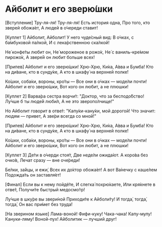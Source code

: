 # Айболит и его зверю́шки

[Вступление]
Тру-ля-ля! Тру-ля-ля!
Есть история одна,
Про того, кто зверей обожа́ет,
А людей в о́череди ставит!

[Куплет 1]
Айболит, Айболит!
У него чуде́сный вид:
В о́чках, с ба́мбуковой па́лкой,
И с лека́рственною ска́лкой!

Не́ конфе́ты любит он,
Не́ мороженое в рожо́к,
Не́ с ваниль-кре́мом пирожо́к,
А звере́й он любит больше всех!

[Припев]
Айболит и его зверю́шки!
Хрю-Хрю, Ки́ка, А́вва и Бумба́!
Кто на ди́ване, кто в сунду́ке,
А кто в шкафу́ на верхней полке́!

Ко́шки, соба́ки, вороны, кро́ты —
Все они в о́чках — моде́ли почти!
Айболит и его зверю́шки,
Вот кого он любит, а не плюшки!

[Куплет 2]
Варва́ра сестра ворчи́т:
"Доктор, что за бесподо́бство!
Лу́чше б ты люде́й люби́л,
А не это зверопо́лчище!"

Но Айболит говорит в отве́т:
"Капу́ки-кану́ки, мой дорогой!
Что значит: людям — привет,
А зве́ри всегда со мной!"

[Припев]
Айболит и его зверю́шки!
Хрю-Хрю, Ки́ка, А́вва и Бумба́!
Кто на ди́ване, кто в сунду́ке,
А кто в шкафу́ на верхней полке́!

Ко́шки, соба́ки, вороны, кро́ты —
Все они в о́чках — моде́ли почти!
Айболит и его зверю́шки,
Вот кого он любит, а не плюшки!

[Куплет 3]
Де́ти в о́черди стоя́т, 
Две неде́ли ожида́ют.
А коро́ва без очко́в, 
Лечат сразу — вне оче́реди!

Бе́лки, за́йцы, и ежи́, 
Всех их до́ктор обожа́ет!
А вот Ва́нечку с каше́лем 
Подожда́ть он заставля́ет!

[Финал]
Если вы к нему пойдё́те,
И слегка́ похрю́каете,
Или кря́кнете в отве́т,
Получи́те быстрый медосмо́тр!

Лу́чше в шку́ре вы звери́ной
Приходи́те к Айболи́ту!
И тогда́, тогда́, тогда́,
Он вас при́мет без труда́!

[На зверином языке]
Лама-воной! Фифи-куку!
Чака-чака! Капу-мулу!
Кануки-ляму! Воной-пух!
Айболитик — лучший друг!